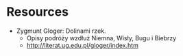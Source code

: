 # Resources

- Zygmunt Gloger: Dolinami rzek.
  - Opisy podróży wzdłuż Niemna, Wisły, Bugu i Biebrzy
  - http://literat.ug.edu.pl/gloger/index.htm

